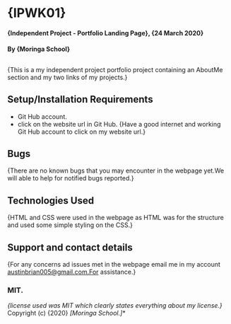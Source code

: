 # {IPWK01}
#### {Independent Project - Portfolio Landing Page}, {24 March 2020}
#### By **{Moringa School}**
##
{This is a my independent project portfolio project containing an AboutMe section and my two links of my projects.}
## Setup/Installation Requirements
* Git Hub account.
* click on the website url in Git Hub.
{Have a good internet and working Git Hub account to click on my website url.}
## Bugs
{There are no known bugs that you may encounter in the webpage yet.We will able to help for notified bugs reported.}
## Technologies Used
{HTML and CSS were used in the webpage as HTML was for the structure and used some simple styling on the CSS.}
## Support and contact details
{For any concerns ad issues met in the webpage email me in my account austinbrian005@gmail.com.For assistance.}
### MIT.
*{license used was MIT which clearly states everything about my license.}*
Copyright (c) {2020} *[Moringa School.]**